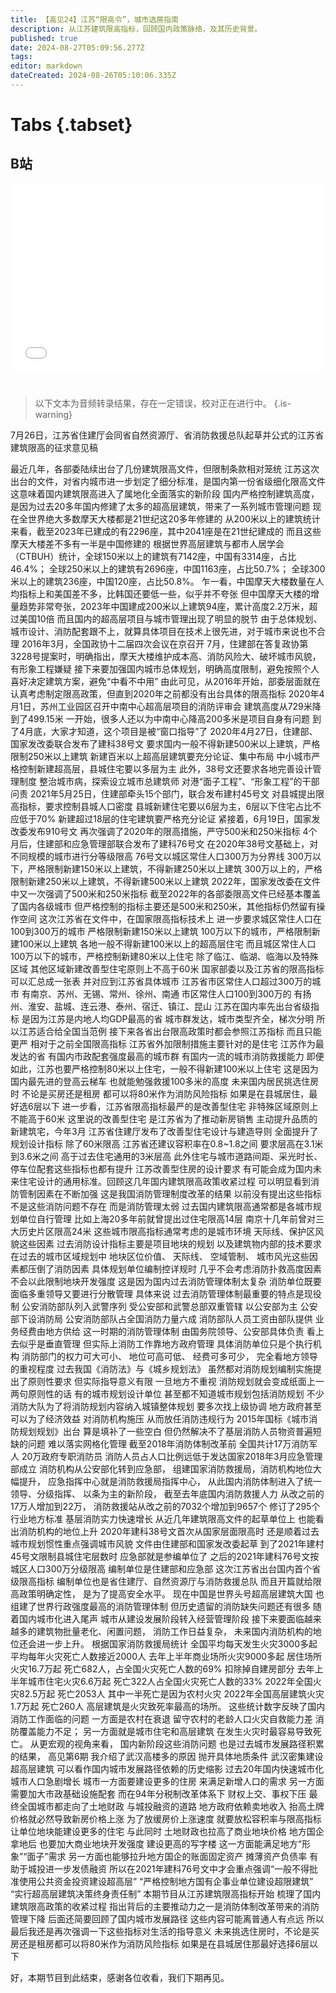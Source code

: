 ```yaml
---
title: 【高见24】江苏“限高令”，城市选房指南
description: 从江苏建筑限高指标，回顾国内政策脉络，及其历史背景。
published: true
date: 2024-08-27T05:09:56.277Z
tags: 
editor: markdown
dateCreated: 2024-08-26T05:10:06.335Z
---
```


# Tabs {.tabset}

## B站

<div style="position: relative; padding: 30% 45%;">
<iframe style="position: absolute; width: 100%; height: 100%; left: 0; top: 0;" src="//player.bilibili.com/player.html?&bvid=BV1Cb421E7Rp&page=1&as_wide=1&high_quality=1&danmaku=1&autoplay=0" scrolling="no" border="0" frameborder="no" framespacing="0" allowfullscreen="true"></iframe>
</div>


#

> 以下文本为音频转录结果，存在一定错误，校对正在进行中。
{.is-warning}

7月26日，江苏省住建厅会同省自然资源厅、省消防救援总队起草并公式的江苏省建筑限高的征求意见稿

最近几年，各部委陆续出台了几份建筑限高文件，但限制条款相对笼统
江苏这次出台的文件，对省内城市进一步划定了细分标准，是国内第一份省级细化限高文件
这意味着国内建筑限高进入了属地化全面落实的新阶段
国内严格控制建筑高度，是因为过去20多年国内修建了太多的超高层建筑，带来了一系列城市管理问题
现在全世界绝大多数摩天大楼都是21世纪这20多年修建的
从200米以上的建筑统计来看，截至2023年已建成的有2296座，其中2041座是在21世纪建成的
而且这些摩天大楼差不多有一半是中国修建的
根据世界高层建筑与都市人居学会（CTBUH）统计，全球150米以上的建筑有7142座，中国有3314座，占比46.4%；
全球250米以上的建筑有2696座，中国1163座，占比50.7%；
全球300米以上的建筑236座，中国120座，占比50.8%。
乍一看，中国摩天大楼数量在人均指标上和美国差不多，比韩国还要低一些，似乎并不夸张
但中国摩天大楼的增量趋势非常夸张，2023年中国建成200米以上建筑94座，累计高度2.2万米，超过美国10倍
而且国内的超高层项目与城市管理出现了明显的脱节
由于总体规划、城市设计、消防配套跟不上，就算具体项目在技术上很先进，对于城市来说也不合理
2016年3月，全国政协十二届四次会议在京召开
7月，住建部在答复政协第3228号提案时，明确指出，摩天大楼维护成本高、消防风险大、破坏城市风貌，有形象工程嫌疑
接下来要加强国内城市总体规划，明确高度限制，避免按照个人喜好决定建筑方案，避免“中看不中用”
由此可见，从2016年开始，部委层面就在认真考虑制定限高政策，但直到2020年之前都没有出台具体的限高指标
2020年4月1日，苏州工业园区召开中南中心超高层项目的消防评审会
建筑高度从729米降到了499.15米
一开始，很多人还以为中南中心降高200多米是项目自身有问题
到了4月底，大家才知道，这个项目是被“窗口指导”了
2020年4月27日，住建部、国家发改委联合发布了建科38号文
要求国内一般不得新建500米以上建筑，严格限制250米以上建筑
新建百米以上超高层建筑要充分论证、集中布局
中小城市严格控制新建超高层，县城住宅要以多层为主
此外，38号文还要求各地完善设计管理制度
整治城市病，探索设立城市总建筑师
对港“面子工程”、“形象工程”的干部问责
2021年5月25日，住建部牵头15个部门，联合发布建村45号文
对县城提出限高指标，要求控制县城人口密度
县城新建住宅要以6层为主，6层以下住宅占比不应低于70%
新建超过18层的住宅建筑要严格充分论证
紧接着，6月19日，国家发改委发布910号文
再次强调了2020年的限高措施，严守500米和250米指标
4个月后，住建部和应急管理部联合发布了建科76号文
在2020年38号文基础上，对不同规模的城市进行分等级限高
76号文以城区常住人口300万为分界线
300万以下，严格限制新建150米以上建筑，不得新建250米以上建筑
300万以上的，严格限制新建250米以上建筑，不得新建500米以上建筑
2022年，国家发改委在文件中又一次强调了500米和250米指标
截至2022年的各部委限高文件已经基本覆盖了国内各级城市
但严格控制的指标主要还是500米和250米，其他指标仍然留有操作空间
这次江苏省在文件中，在国家限高指标技术上
进一步要求城区常住人口在100到300万的城市
严格限制新建150米以上建筑
100万以下的城市，严格限制新建100米以上建筑
各地一般不得新建100米以上的超高层住宅
而且城区常住人口100万以下的城市，严格控制新建80米以上住宅
除了临江、临湖、临海以及特殊区域
其他区域新建改善型住宅原则上不高于60米
国家部委以及江苏省的限高指标可以汇总成一张表
并对应到江苏省具体城市
江苏省市区常住人口超过300万的城市
有南京、苏州、无锡、常州、徐州、南通
市区常住人口100到300万的
有扬州、淮安、盐城、连云港、泰州、宿迁、镇江、昆山
江苏在国内率先出台省级指标
是因为江苏是内地人均GDP最高的省
城市群发达，城市类型齐全，梯次分明
所以江苏适合给全国当范例
接下来各省出台限高政策时都会参照江苏指标
而且只能更严
相对于之前全国限高指标
江苏省外加限制措施主要针对的是住宅
江苏作为最发达的省
有国内市政配套强度最高的城市群
有国内一流的城市消防救援能力
即便如此，江苏也要严格控制80米以上住宅，一般不得新建100米以上住宅
这是因为国内最先进的登高云梯车
也就能勉强救援100多米的高度
未来国内居民挑选住房时
不论是买房还是租房
都可以将80米作为消防风险指标
如果是在县城居住，最好选6层以下
进一步看，江苏省限高指标最严的是改善型住宅
非特殊区域原则上不能高于60米
这里说的改善型住宅
是江苏省为了推动新房销售
主动提升品质的新建筑宅，今年3月
江苏省住建厅发布了改善型住宅设计与建造导则
全面提升了规划设计指标
除了60米限高
江苏省还建议容积率在0.8~1.8之间
要求层高在3.1米到3.6米之间
高于过去住宅通用的3米层高
此外住宅与城市道路间距、采光时长、停车位配套这些指标也都有提升
江苏改善型住房的设计要求
有可能会成为国内未来住宅设计的通用标准。回顾这几年国内建筑限高政策收紧过程
可以明显看到消防管制因素在不断加强
这是我国消防管理制度改革的结果
以前没有提出这些指标
不是这些消防问题不存在
而是消防管理太弱
过去国内建筑限高通常都是各城市规划单位自行管理
比如上海20多年前就曾提出过住宅限高14层
南京十几年前曾对三大历史片区限高24米
这些城市限高指标通常考虑的是城市环境
天际线、保护区风貌这些因素
过去消防设计指标主要是项目地块的规划
以及建筑物内部的技术要求
在过去的城市区域规划中
地块区位价值、
天际线、
空域管制、
城市风光这些因素都压倒了消防因素
具体规划单位编制控详规时
几乎不会考虑消防扑救高度因素
不会以此限制地块开发强度
这是因为国内过去消防管理体制太复杂
消防单位既要面临多重领导又要进行分散管理
具体来说
过去消防管理体制最重要的特点是现役制
公安消防部队列入武警序列
受公安部和武警总部双重管辖
以公安部为主
公安部下设消防局
公安消防部队占全国消防力量六成
消防部队人员工资由部队提供
业务经费由地方供给
这一时期的消防管理体制
由国务院领导、公安部具体负责
看上去似乎是垂直管理
但实际上消防工作靠地方政府管理
具体消防单位只是个执行机构
消防部门的权力可大可小、
地位可高可低、
经费可多可少，
完全看地方领导的重视程度
过去我国《消防法》与《城乡规划法》
虽然都对消防规划编制实施提出了原则性要求
但实际指导意义有限
一旦地方不重视
消防规划就会变成纸面上一两句原则性的话
有的城市规划设计单位
甚至都不知道城市规划包括消防规划
不少消防大队为了将消防规划内容纳入城镇整体规划
要多次找上级协调
地方政府甚至可以为了经济效益
对消防机构施压
从而放任消防违规行为
2015年国标《城市消防规划规划》出台
算是填补了一些空白
但仍然解决不了基层消防人员物资普遍短缺的问题
难以落实网格化管理
截至2018年消防体制改革前
全国共计17万消防军人
20万政府专职消防员
消防人员占人口比例远低于发达国家2018年3月应急管理部成立
消防机构从公安部化转到应急部，
组建国家消防救援局，消防机构地位大幅提升，
应急指挥中心就是消防救援局指挥中心，
从此国内消防体制进入了统一领导、分级指挥、
以条为主的新阶段，
截至去年底国内消防救援人力
从改之前的17万人增加到22万，
消防救援站从改之前的7032个增加到9657个
修订了295个行业地方标准
基层消防实力快速增长
从近几年建筑限高文件的起草单位上
也能看出消防机构的地位上升
2020年建科38号文首次从国家层面限高时
还是顺着过去城市规划惯性重点强调城市风貌
文件由住建部和国家发改委起草
到了2021年建村45号文限制县城住宅层数时
应急部就是参编单位了
之后的2021年建科76号文按城区人口300万分级限高
编制单位是住建部和应急部
这次江苏省出台国内首个省级限高指标
编制单位也是省住建厅、自然资源厅与消防救援总队
而且开篇就给限高政策明确定性，
是为了提高安全水平。
现在中国是世界头号超高层建筑大国
也组建了世界行政强度最高的消防管理体制
但历史遗留的消防缺失问题还有很多
随着国内城市化进入尾声
城市从建设发展阶段转入经营管理阶段
接下来要面临越来越多的建筑物批量老化、闲置问题，
消防工作日益复杂，
未来国内消防机构的地位还会进一步上升。
根据国家消防救援局统计
全国平均每天发生火灾3000多起
平均每年火灾死亡人数接近2000人
去年上半年商业场所火灾9000多起
居住场所火灾16.7万起
死亡682人，占全国火灾死亡人数的69%
扣除掉自建房部分
去年上半年城市住宅火灾6.6万起
死亡322人占全国火灾死亡人数的33%
2022年全国火灾82.5万起
死亡2053人
其中一半死亡是因为农村火灾
2022年全国高层建筑火灾1.7万起
死亡260人
高层建筑是火灾致死率最高的场所。
这些统计数字反映了国内消防工作面临的问题
一方面是农村在衰退
留守农村的老龄人口火灾自救能力差
消防覆盖能力不足；
另一方面就是城市住宅和高层建筑
在发生火灾时最容易导致死亡。
从更宏观的视角来看，
国内新阶段这些消防问题
也是过去城市发展路径积累的结果，
高见第6期
我介绍了武汉高楼多的原因
抛开具体地质条件
武汉密集建设超高层建筑
可以看作国内城市发展路径依赖的历史缩影
过去20年国内快速城市化
城市人口急剧增长
城市一方面要建设更多的住房
来满足新增人口的需求
另一方面需要加大市政基础设施配套
而在94年分税制改革体系下
财权上交、事权下压
最终全国城市都走向了土地财政
与城投融资的道路
地方政府依赖卖地收入
抬高土牌价格就必然导致新房价格上涨
为了放缓房价上涨速度
就要放松容积率与限高指标
让单位地块能建设更多的住宅
与此同时
土地财政也拉高了商业地块价格
地方国企拿地后
也要加大商业地块开发强度
建设更高的写字楼
这一方面能满足地方“形象”“面子”需求
另一方面也能够拉升地方国企的账面固定资产
摊薄资产负债率
有助于城投进一步发债融资
所以在2021年建科76号文中才会重点强调“一般不得批准使用公共资金投资建设超高层”
“严格控制地方国有企事业单位建设超限建筑”
“实行超高层建筑决策终身责任制”
本期节目从江苏建筑限高指标开始
梳理了国内建筑限高政策的收紧过程
指出背后的主要推动力之一是消防体制改革带来的消防管理下降
后面还简要回顾了国内城市发展路径
这些内容可能离普通人有点远
所以最后我还是再次强调一下这些指标对生活的指导意义
未来挑选住房时，不论是买房还是租房都可以将80米作为消防风险指标
如果是在县城居住那最好选择6层以下

好，本期节目到此结束，感谢各位收看，我们下期再见。
